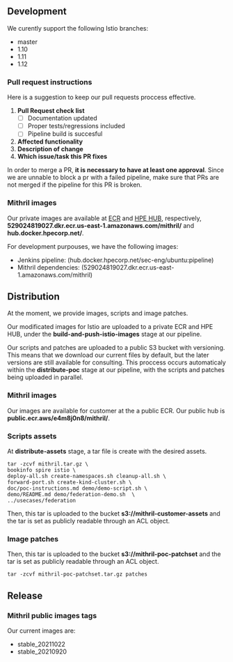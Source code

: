 ## Development

We curently support the following Istio branches:
 - master
 - 1.10
 - 1.11
 - 1.12

### Pull request instructions
Here is a suggestion to keep our pull requests proccess effective.
 1. **Pull Request check list**
    -   [ ] Documentation updated
    -   [ ] Proper tests/regressions included
    -   [ ] Pipeline build is succesful
 2. **Affected functionality**  
 3.  **Description of change**
 4.  **Which issue/task this PR fixes**

In order to merge a PR, **it is necessary to have at least one approval**. Since we are unnable to block a pr with a failed pipeline, make sure that PRs are not merged if the pipeline for this PR is broken.

### Mithril images
Our private images are available at [ECR](https://console.aws.amazon.com/ecr/home?region=us-east-1) and [HPE HUB](https://hub.docker.hpecorp.net/), respectively, 
**529024819027.dkr.ecr.us-east-1.amazonaws.com/mithril/** and **hub.docker.hpecorp.net/**.

For development purpouses, we have the following images:

 - Jenkins pipeline: (hub.docker.hpecorp.net/sec-eng/ubuntu:pipeline)
 - Mithril dependencies: (529024819027.dkr.ecr.us-east-1.amazonaws.com/mithril)
	

## Distribution
At the moment, we provide images, scripts and image patches.

Our modificated images for Istio are uploaded to a private ECR and HPE HUB, under the **build-and-push-istio-images** stage at our pipeline. 

Our scripts and patches are uploaded to a public S3 bucket with versioning. This means that we download our current files by default, but the later versions are still available for consulting. This proccess occurs automaticaly within the **distribute-poc** stage at our pipeline, with the scripts and patches being uploaded in parallel. 

### Mithril images
Our images are available for customer at the a public ECR. Our public hub is **public.ecr.aws/e4m8j0n8/mithril/**.

### Scripts assets

At **distribute-assets** stage, a tar file is create with the desired assets.

    tar -zcvf mithril.tar.gz \
    bookinfo spire istio \
    deploy-all.sh create-namespaces.sh cleanup-all.sh \ 
    forward-port.sh create-kind-cluster.sh \ 
    doc/poc-instructions.md demo/demo-script.sh \ 
    demo/README.md demo/federation-demo.sh  \
    ../usecases/federation

Then, this tar is uploaded to the bucket **s3://mithril-customer-assets** and the tar is set as publicly readable through an ACL object.

### Image patches

Then, this tar is uploaded to the bucket **s3://mithril-poc-patchset** and the tar is set as publicly readable through an ACL object.

    tar -zcvf mithril-poc-patchset.tar.gz patches

## Release 

### Mithril public images tags

Our current images are:
- stable_20211022
- stable_20210920 

